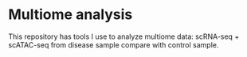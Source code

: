 # Multiome analysis
This repository has tools I use to analyze multiome data: scRNA-seq + scATAC-seq from disease sample compare with control sample. 
